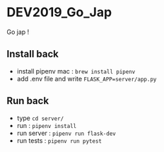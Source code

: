 # DEV2019_Go_Jap

Go jap !

## Install back
* install pipenv
mac : `brew install pipenv`
* add .env file and write `FLASK_APP=server/app.py`

## Run back
* type `cd server/`
* run : `pipenv install`
* run server : `pipenv run flask-dev`
* run tests : `pipenv run pytest`
